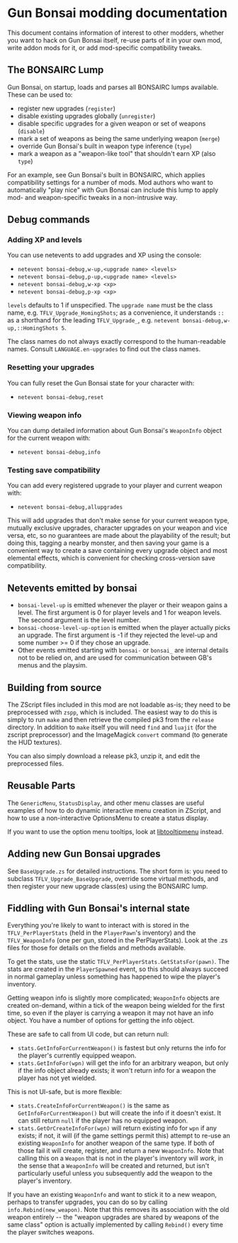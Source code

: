 # Gun Bonsai modding documentation

This document contains information of interest to other modders, whether you want to hack on Gun Bonsai itself, re-use parts of it in your own mod, write addon mods for it, or add mod-specific compatibility tweaks.


## The BONSAIRC Lump

Gun Bonsai, on startup, loads and parses all BONSAIRC lumps available. These can be used to:

- register new upgrades (`register`)
- disable existing upgrades globally (`unregister`)
- disable specific upgrades for a given weapon or set of weapons (`disable`)
- mark a set of weapons as being the same underlying weapon (`merge`)
- override Gun Bonsai's built in weapon type inference (`type`)
- mark a weapon as a "weapon-like tool" that shouldn't earn XP (also `type`)

For an example, see Gun Bonsai's built in BONSAIRC, which applies compatibility settings for a number of mods. Mod authors who want to automatically "play nice" with Gun Bonsai can include this lump to apply mod- and weapon-specific tweaks in a non-intrusive way.


## Debug commands

### Adding XP and levels

You can use netevents to add upgrades and XP using the console:

- `netevent bonsai-debug,w-up,<upgrade name> <levels>`
- `netevent bonsai-debug,p-up,<upgrade name> <levels>`
- `netevent bonsai-debug,w-xp <xp>`
- `netevent bonsai-debug,p-xp <xp>`

`levels` defaults to 1 if unspecified. The `upgrade name` must be the class name, e.g. `TFLV_Upgrade_HomingShots`; as a convenience, it understands `::` as a shorthand for the leading `TFLV_Upgrade_`, e.g. `netevent bonsai-debug,w-up,::HomingShots 5`.

The class names do not always exactly correspond to the human-readable names. Consult `LANGUAGE.en-upgrades` to find out the class names.

### Resetting your upgrades

You can fully reset the Gun Bonsai state for your character with:

- `netevent bonsai-debug,reset`

### Viewing weapon info

You can dump detailed information about Gun Bonsai's `WeaponInfo` object for the current weapon with:

- `netevent bonsai-debug,info`

### Testing save compatibility

You can add every registered upgrade to your player and current weapon with:

- `netevent bonsai-debug,allupgrades`

This will add upgrades that don't make sense for your current weapon type, mutually exclusive upgrades, character upgrades on your weapon and vice versa, etc, so no guarantees are made about the playability of the result; but doing this, tagging a nearby monster, and then saving your game is a convenient way to create a save containing every upgrade object and most elemental effects, which is convenient for checking cross-version save compatibility.

## Netevents emitted by bonsai

- `bonsai-level-up` is emitted whenever the player or their weapon gains a level. The first argument is 0 for player levels and 1 for weapon levels. The second argument is the level number.
- `bonsai-choose-level-up-option` is emitted when the player actually picks an upgrade. The first argument is -1 if they rejected the level-up and some number >= 0 if they chose an upgrade.
- Other events emitted starting with `bonsai-` or `bonsai_` are internal details not to be relied on, and are used for communication between GB's menus and the playsim.


## Building from source

The ZScript files included in this mod are not loadable as-is; they need to be preprocessed with `zspp`, which is included. The easiest way to do this is simply to run `make` and then retrieve the compiled pk3 from the `release` directory. In addition to `make` itself you will need `find` and `luajit` (for the zscript preprocessor) and the ImageMagick `convert` command (to generate the HUD textures).

You can also simply download a release pk3, unzip it, and edit the preprocessed files.


## Reusable Parts

The `GenericMenu`, `StatusDisplay`, and other menu classes are useful examples of how to do dynamic interactive menu creation in ZScript, and how to use a non-interactive OptionsMenu to create a status display.

If you want to use the option menu tooltips, look at [libtooltipmenu](../libtooltipmenu/) instead.


## Adding new Gun Bonsai upgrades

See `BaseUpgrade.zs` for detailed instructions. The short form is: you need to subclass `TFLV_Upgrade_BaseUpgrade`, override some virtual methods, and then register your new upgrade class(es) using the BONSAIRC lump.


## Fiddling with Gun Bonsai's internal state

Everything you're likely to want to interact with is stored in the `TFLV_PerPlayerStats` (held in the `PlayerPawn`'s inventory) and the `TFLV_WeaponInfo` (one per gun, stored in the PerPlayerStats). Look at the .zs files for those for details on the fields and methods available.

To get the stats, use the static `TFLV_PerPlayerStats.GetStatsFor(pawn)`. The stats are created in the `PlayerSpawned` event, so this should always succeed in normal gameplay unless something has happened to wipe the player's inventory.

Getting weapon info is slightly more complicated; `WeaponInfo` objects are created on-demand, within a tick of the weapon being wielded for the first time, so even if the player is carrying a weapon it may not have an info object. You have a number of options for getting the info object.

These are safe to call from UI code, but can return null:
- `stats.GetInfoForCurrentWeapon()` is fastest but only returns the info for the player's currently equipped weapon.
- `stats.GetInfoFor(wpn)` will get the info for an arbitrary weapon, but only if the info object already exists; it won't return info for a weapon the player has not yet wielded.

This is not UI-safe, but is more flexible:
- `stats.CreateInfoForCurrentWeapon()` is the same as `GetInfoForCurrentWeapon()` but will create the info if it doesn't exist. It can still return `null` if the player has no equipped weapon.
- `stats.GetOrCreateInfoFor(wpn)` will return existing info for `wpn` if any exists; if not, it will (if the game settings permit this) attempt to re-use an existing `WeaponInfo` for another weapon of the same type. If both of those fail it will create, register, and return a new `WeaponInfo`. Note that calling this on a `Weapon` that is not in the player's inventory will *work*, in the sense that a `WeaponInfo` will be created and returned, but isn't particularly useful unless you subsequently add the weapon to the player's inventory.

If you have an existing `WeaponInfo` and want to stick it to a new weapon, perhaps to transfer upgrades, you can do so by calling `info.Rebind(new_weapon)`. Note that this removes its association with the old weapon entirely -- the "weapon upgrades are shared by weapons of the same class" option is actually implemented by calling `Rebind()` every time the player switches weapons.
